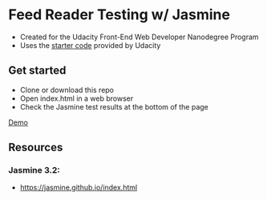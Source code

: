 # Feed Reader Testing w/ Jasmine

* Created for the Udacity Front-End Web Developer Nanodegree Program
* Uses the [starter code](http://github.com/udacity/frontend-nanodegree-feedreader) provided by Udacity

## Get started

* Clone or download this repo
* Open index.html in a web browser
* Check the Jasmine test results at the bottom of the page

[Demo](https://popshift.net/feedreader/)

## Resources

### Jasmine 3.2:
* <https://jasmine.github.io/index.html>